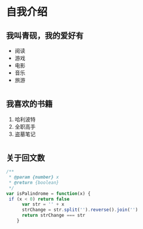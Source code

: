 # 自我介绍
## 我叫青砚，我的爱好有
* 阅读
* 游戏
* 电影
* 音乐
* 旅游
# 
## 我喜欢的书籍
1.  哈利波特
2.  全职高手
3.  盗墓笔记 
#  
## 关于回文数
```javascript
/**
 * @param {number} x
 * @return {boolean}
 */
var isPalindrome = function(x) {
 if (x < 0) return false
      var str = '' + x
      strChange = str.split('').reverse().join('')
      return strChange === str
    }
```
